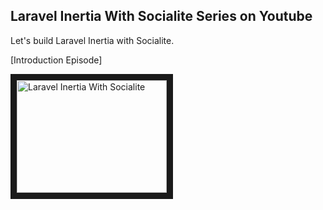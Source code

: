 ## Laravel Inertia With Socialite Series on Youtube

Let's build Laravel Inertia with Socialite.

[Introduction Episode]

<a href="http://www.youtube.com/watch?feature=player_embedded&v=DoPHlr23iMU
" target="_blank"><img src="http://img.youtube.com/vi/DoPHlr23iMU/0.jpg" 
alt="Laravel Inertia With Socialite" width="240" height="180" border="10" /></a>
